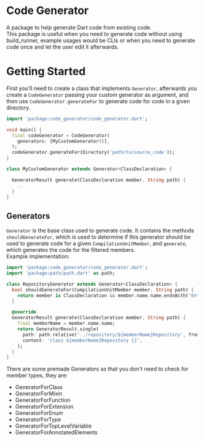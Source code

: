 # Code Generator

A package to help generate Dart code from existing code.<br>
This package is useful when you need to generate code without using build_runner, example usages would be CLIs or when you need to generate code once and let the user edit it afterwards.

# Getting Started

First you'll need to create a class that implements `Generator`, afterwards you create a `CodeGenerator` passing your custom generator as argument, and then use `CodeGenerator.generateFor` to generate code for code in a given directory.

```dart
import 'package:code_generator/code_generator.dart';

void main() {
  final codeGenerator = CodeGenerator(
    generators: [MyCustomGenerator()],
  );
  codeGenerator.generateFor(Directory('path/to/source_code'));
}

class MyCustomGenerator extends Generator<ClassDeclaration> {

  GeneratorResult generate(ClassDeclaration member, String path) {
    ...
  }
}
```

## Generators

`Generator` is the base class used to generate code. It contains the methods `shouldGenerateFor`, which is used to determine if this generator should be used to generate code for a given `CompilationUnitMember`, and `generate`, which generates the code for the filtered members.<br>
Example implementation:

```dart
import 'package:code_generator/code_generator.dart';
import 'package:path/path.dart' as path;

class RepositoryGenerator extends Generator<ClassDeclaration> {
  bool shouldGenerateFor(CompilationUnitMember member, String path) {
    return member is ClassDeclaration && member.name.name.endsWith('Entity');
  }

  @override
  GeneratorResult generate(ClassDeclaration member, String path) {
    final memberName = member.name.name;
    return GeneratorResult.single(
      path: path.relative('../repository/${memberName}Repository', from: path),
      content: 'class ${memberName}Repository {}',
    );
  }
}
```

There are some premade Generators so that you don't need to check for member types, they are:

- GeneratorForClass
- GeneratorForMixin
- GeneratorForFunction
- GeneratorForExtension
- GeneratorForEnum
- GeneratorForType
- GeneratorForTopLevelVariable
- GeneratorForAnnotatedElements

